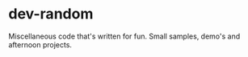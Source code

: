# dev-random
Miscellaneous code that's written for fun. Small samples, demo's and afternoon projects. 
